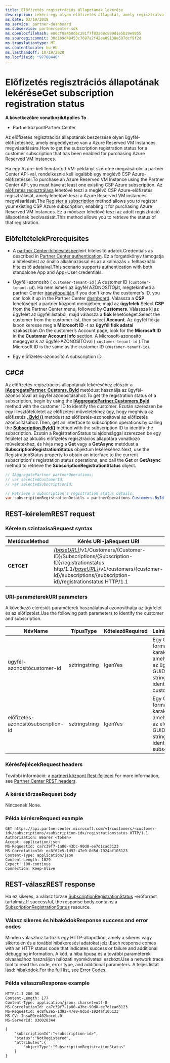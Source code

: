 ```yaml
---
title: Előfizetés regisztrációs állapotának lekérése
description: Lekéri egy olyan előfizetés állapotát, amely regisztrálva van a Azure Reserved VM Instancessal való használatra.
ms.date: 03/19/2018
ms.service: partner-dashboard
ms.subservice: partnercenter-sdk
ms.openlocfilehash: e06cf8a450d6c281f7f83a68c899d1e5b29e9855
ms.sourcegitcommit: 30d1b9d48453c7697a2f42ee09138e507dcf9f2d
ms.translationtype: MT
ms.contentlocale: hu-HU
ms.lasthandoff: 10/19/2020
ms.locfileid: "97768440"
---
```

# <a name="get-subscription-registration-status"></a><span data-ttu-id="11924-103">Előfizetés regisztrációs állapotának lekérése</span><span class="sxs-lookup"><span data-stu-id="11924-103">Get subscription registration status</span></span>

<span data-ttu-id="11924-104">**A következőkre vonatkozik**</span><span class="sxs-lookup"><span data-stu-id="11924-104">**Applies To**</span></span>

- <span data-ttu-id="11924-105">Partnerközpont</span><span class="sxs-lookup"><span data-stu-id="11924-105">Partner Center</span></span>

<span data-ttu-id="11924-106">Az előfizetés regisztrációs állapotának beszerzése olyan ügyfél-előfizetéshez, amely engedélyezve van a Azure Reserved VM Instances megvásárlására.</span><span class="sxs-lookup"><span data-stu-id="11924-106">How to get the subscription registration status for a customer subscription that has been enabled for purchasing Azure Reserved VM Instances.</span></span>

<span data-ttu-id="11924-107">Ha egy Azure-beli fenntartott VM-példányt szeretne megvásárolni a partner Center API-val, rendelkeznie kell legalább egy meglévő CSP Azure-előfizetéssel.</span><span class="sxs-lookup"><span data-stu-id="11924-107">To purchase an Azure Reserved VM Instance using the Partner Center API, you must have at least one existing CSP Azure subscription.</span></span> <span data-ttu-id="11924-108">Az [előfizetés regisztrálása](register-a-subscription.md) lehetővé teszi a meglévő CSP Azure-előfizetés regisztrálását, amely lehetővé teszi a Azure Reserved VM instances megvásárlását.</span><span class="sxs-lookup"><span data-stu-id="11924-108">The [Register a subscription](register-a-subscription.md) method allows you to register your existing CSP Azure subscription, enabling it for purchasing Azure Reserved VM Instances.</span></span> <span data-ttu-id="11924-109">Ez a módszer lehetővé teszi az adott regisztráció állapotának beolvasását.</span><span class="sxs-lookup"><span data-stu-id="11924-109">This method allows you to retrieve the status of that registration.</span></span>

## <a name="prerequisites"></a><span data-ttu-id="11924-110">Előfeltételek</span><span class="sxs-lookup"><span data-stu-id="11924-110">Prerequisites</span></span>

- <span data-ttu-id="11924-111">A [partner Center-hitelesítésben](partner-center-authentication.md)leírt hitelesítő adatok.</span><span class="sxs-lookup"><span data-stu-id="11924-111">Credentials as described in [Partner Center authentication](partner-center-authentication.md).</span></span> <span data-ttu-id="11924-112">Ez a forgatókönyv támogatja a hitelesítést az önálló alkalmazással és az alkalmazás + felhasználó hitelesítő adataival.</span><span class="sxs-lookup"><span data-stu-id="11924-112">This scenario supports authentication with both standalone App and App+User credentials.</span></span>

- <span data-ttu-id="11924-113">Ügyfél-azonosító ( `customer-tenant-id` ).</span><span class="sxs-lookup"><span data-stu-id="11924-113">A customer ID (`customer-tenant-id`).</span></span> <span data-ttu-id="11924-114">Ha nem ismeri az ügyfél AZONOSÍTÓját, megtekintheti a partner Center [irányítópultján](https://partner.microsoft.com/dashboard).</span><span class="sxs-lookup"><span data-stu-id="11924-114">If you don't know the customer's ID, you can look it up in the Partner Center [dashboard](https://partner.microsoft.com/dashboard).</span></span> <span data-ttu-id="11924-115">Válassza a **CSP** lehetőséget a partner központ menüjében, majd az **ügyfelek**.</span><span class="sxs-lookup"><span data-stu-id="11924-115">Select **CSP** from the Partner Center menu, followed by **Customers**.</span></span> <span data-ttu-id="11924-116">Válassza ki az ügyfelet az ügyfél listából, majd válassza a **fiók** lehetőséget.</span><span class="sxs-lookup"><span data-stu-id="11924-116">Select the customer from the customer list, then select **Account**.</span></span> <span data-ttu-id="11924-117">Az ügyfél fiókja lapon keresse meg a **Microsoft ID** -t az **ügyfél fiók adatai** szakaszban.</span><span class="sxs-lookup"><span data-stu-id="11924-117">On the customer’s Account page, look for the **Microsoft ID** in the **Customer Account Info** section.</span></span> <span data-ttu-id="11924-118">A Microsoft-azonosító megegyezik az ügyfél-AZONOSÍTÓval ( `customer-tenant-id` ).</span><span class="sxs-lookup"><span data-stu-id="11924-118">The Microsoft ID is the same as the customer ID  (`customer-tenant-id`).</span></span>

- <span data-ttu-id="11924-119">Egy előfizetés-azonosító.</span><span class="sxs-lookup"><span data-stu-id="11924-119">A subscription ID.</span></span>

## <a name="c"></a><span data-ttu-id="11924-120">C\#</span><span class="sxs-lookup"><span data-stu-id="11924-120">C\#</span></span>

<span data-ttu-id="11924-121">Az előfizetés regisztrációs állapotának lekéréséhez először a [**IAggregatePartner. Customs. ById**](/dotnet/api/microsoft.store.partnercenter.customers.icustomercollection.byid) metódust használja az ügyfél-azonosítóval az ügyfél azonosításához.</span><span class="sxs-lookup"><span data-stu-id="11924-121">To get the registration status of a subscription, begin by using the [**IAggregatePartner.Customers.ById**](/dotnet/api/microsoft.store.partnercenter.customers.icustomercollection.byid) method with the customer ID to identify the customer.</span></span> <span data-ttu-id="11924-122">Ezután szerezzen be egy illesztőfelületet az előfizetési műveletekhez úgy, hogy meghívja az előfizetés [**. ById ()**](/dotnet/api/microsoft.store.partnercenter.subscriptions.isubscriptioncollection.byid) metódust az előfizetés-azonosítóval az előfizetés azonosításához.</span><span class="sxs-lookup"><span data-stu-id="11924-122">Then, get an interface to subscription operations by calling the [**Subscription.ById()**](/dotnet/api/microsoft.store.partnercenter.subscriptions.isubscriptioncollection.byid) method with the subscription ID to identify the subscription.</span></span> <span data-ttu-id="11924-123">Ezután a RegistrationStatus tulajdonsággal szerezzen be egy felületet az aktuális előfizetés regisztrációs állapotára vonatkozó műveletekhez, és hívja meg a **Get** vagy a **GetAsync** metódust a **SubscriptionRegistrationStatus** objektum lekéréséhez.</span><span class="sxs-lookup"><span data-stu-id="11924-123">Next, use the RegistrationStatus property to obtain an interface to the current subscription's registration status operations, and call the **Get** or **GetAsync** method to retrieve the **SubscriptionRegistrationStatus** object.</span></span>

``` csharp
// IAggregatePartner partnerOperations;
// var selectedCustomerId;
// var selectedSubscriptionId;

// Retrieve a subscription's registration status details.
var subscriptionRegistrationDetails = partnerOperations.Customers.ById(selectedCustomerId).Subscriptions.ById(selectedSubscriptionId).RegistrationStatus.Get();
```

## <a name="rest-request"></a><span data-ttu-id="11924-124">REST-kérelem</span><span class="sxs-lookup"><span data-stu-id="11924-124">REST request</span></span>

### <a name="request-syntax"></a><span data-ttu-id="11924-125">Kérelem szintaxisa</span><span class="sxs-lookup"><span data-stu-id="11924-125">Request syntax</span></span>

| <span data-ttu-id="11924-126">Metódus</span><span class="sxs-lookup"><span data-stu-id="11924-126">Method</span></span>    | <span data-ttu-id="11924-127">Kérés URI-ja</span><span class="sxs-lookup"><span data-stu-id="11924-127">Request URI</span></span>                                                                                                                        |
|-----------|------------------------------------------------------------------------------------------------------------------------------------|
| <span data-ttu-id="11924-128">**GET**</span><span class="sxs-lookup"><span data-stu-id="11924-128">**GET**</span></span>  | <span data-ttu-id="11924-129">[*{baseURL}*](partner-center-rest-urls.md)/v1/Customers/{Customer-ID}/Subscriptions/{Subscription-ID}/registrationstatus http/1.1</span><span class="sxs-lookup"><span data-stu-id="11924-129">[*{baseURL}*](partner-center-rest-urls.md)/v1/customers/{customer-id}/subscriptions/{subscription-id}/registrationstatus HTTP/1.1</span></span> |

### <a name="uri-parameters"></a><span data-ttu-id="11924-130">URI-paraméterek</span><span class="sxs-lookup"><span data-stu-id="11924-130">URI parameters</span></span>

<span data-ttu-id="11924-131">A következő elérésiút-paraméterek használatával azonosíthatja az ügyfelet és az előfizetést.</span><span class="sxs-lookup"><span data-stu-id="11924-131">Use the following path parameters to identify the customer and subscription.</span></span>

| <span data-ttu-id="11924-132">Név</span><span class="sxs-lookup"><span data-stu-id="11924-132">Name</span></span>                    | <span data-ttu-id="11924-133">Típus</span><span class="sxs-lookup"><span data-stu-id="11924-133">Type</span></span>       | <span data-ttu-id="11924-134">Kötelező</span><span class="sxs-lookup"><span data-stu-id="11924-134">Required</span></span> | <span data-ttu-id="11924-135">Leírás</span><span class="sxs-lookup"><span data-stu-id="11924-135">Description</span></span>                                                   |
|-------------------------|------------|----------|---------------------------------------------------------------|
| <span data-ttu-id="11924-136">ügyfél-azonosító</span><span class="sxs-lookup"><span data-stu-id="11924-136">customer-id</span></span>             | <span data-ttu-id="11924-137">sztring</span><span class="sxs-lookup"><span data-stu-id="11924-137">string</span></span>     | <span data-ttu-id="11924-138">Igen</span><span class="sxs-lookup"><span data-stu-id="11924-138">Yes</span></span>      | <span data-ttu-id="11924-139">Egy GUID formátumú karakterlánc, amely azonosítja az ügyfelet.</span><span class="sxs-lookup"><span data-stu-id="11924-139">A GUID formatted string that identifies the customer.</span></span>         |
| <span data-ttu-id="11924-140">előfizetés-azonosító</span><span class="sxs-lookup"><span data-stu-id="11924-140">subscription-id</span></span>         | <span data-ttu-id="11924-141">sztring</span><span class="sxs-lookup"><span data-stu-id="11924-141">string</span></span>     | <span data-ttu-id="11924-142">Igen</span><span class="sxs-lookup"><span data-stu-id="11924-142">Yes</span></span>      | <span data-ttu-id="11924-143">Egy GUID formátumú karakterlánc, amely azonosítja az előfizetést.</span><span class="sxs-lookup"><span data-stu-id="11924-143">A GUID formatted string that identifies the subscription.</span></span>     |

### <a name="request-headers"></a><span data-ttu-id="11924-144">Kérésfejlécek</span><span class="sxs-lookup"><span data-stu-id="11924-144">Request headers</span></span>

<span data-ttu-id="11924-145">További információ: a [partneri központ Rest-fejlécei](headers.md).</span><span class="sxs-lookup"><span data-stu-id="11924-145">For more information, see [Partner Center REST headers](headers.md).</span></span>

### <a name="request-body"></a><span data-ttu-id="11924-146">A kérés törzse</span><span class="sxs-lookup"><span data-stu-id="11924-146">Request body</span></span>

<span data-ttu-id="11924-147">Nincsenek.</span><span class="sxs-lookup"><span data-stu-id="11924-147">None.</span></span>

### <a name="request-example"></a><span data-ttu-id="11924-148">Példa kérésre</span><span class="sxs-lookup"><span data-stu-id="11924-148">Request example</span></span>

```http
GET https://api.partnercenter.microsoft.com/v1/customers/<customer-id>/subscriptions/<subscription-id>/registrationstatus HTTP/1.1
Authorization: Bearer <token>
Accept: application/json
MS-RequestId: ca7c39f7-1a80-43bc-90d8-ee7d1cad3123
MS-CorrelationId: ec8f62e5-1d92-47e9-8d5d-1924af105123
Content-Type: application/json
Content-Length: 1029
Expect: 100-continue
Connection: Keep-Alive
```

## <a name="rest-response"></a><span data-ttu-id="11924-149">REST-válasz</span><span class="sxs-lookup"><span data-stu-id="11924-149">REST response</span></span>

<span data-ttu-id="11924-150">Ha ez sikeres, a válasz törzse [SubscriptionRegistrationStatus](subscription-resources.md#subscriptionregistrationstatus) -erőforrást tartalmaz.</span><span class="sxs-lookup"><span data-stu-id="11924-150">If successful, the response body contains a [SubscriptionRegistrationStatus](subscription-resources.md#subscriptionregistrationstatus) resource.</span></span>

### <a name="response-success-and-error-codes"></a><span data-ttu-id="11924-151">Válasz sikeres és hibakódok</span><span class="sxs-lookup"><span data-stu-id="11924-151">Response success and error codes</span></span>

<span data-ttu-id="11924-152">Minden válaszhoz tartozik egy HTTP-állapotkód, amely a sikeres vagy sikertelen és a további hibakeresési adatokat jelzi.</span><span class="sxs-lookup"><span data-stu-id="11924-152">Each response comes with an HTTP status code that indicates success or failure and additional debugging information.</span></span> <span data-ttu-id="11924-153">A kód, a hiba típusa és a további paraméterek olvasásához használjon hálózati nyomkövetési eszközt.</span><span class="sxs-lookup"><span data-stu-id="11924-153">Use a network trace tool to read this code, error type, and additional parameters.</span></span> <span data-ttu-id="11924-154">A teljes listát lásd: [hibakódok](error-codes.md).</span><span class="sxs-lookup"><span data-stu-id="11924-154">For the full list, see [Error Codes](error-codes.md).</span></span>

### <a name="response-example"></a><span data-ttu-id="11924-155">Példa válaszra</span><span class="sxs-lookup"><span data-stu-id="11924-155">Response example</span></span>

```http
HTTP/1.1 200 OK
Content-Length: 177
Content-Type: application/json; charset=utf-8
MS-CorrelationId: ca7c39f7-1a80-43bc-90d8-ee7d1cad3123
MS-RequestId: ec8f62e5-1d92-47e9-8d5d-1924af105123
MS-CV: InswEQre402koceL.0
MS-ServerId: 030020344

{
    "subscriptionId":"<subscription-id>",
    "status":"NotRegistered",
    "attributes":{
        "objectType":"SubscriptionRegistrationStatus"
    }
}
```
